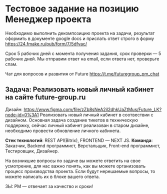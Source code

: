 # Тестовое задание на позицию Менеджер проекта

Необходимо выполнить декомпозицию проекта на задачи, результат оформить в документе google docs и прислать ответ строго в форму https://24.fmake.ru/pub/form/7/5dfvac/

Срок 5 рабочих дней с момента получения задания, срок проверки — 5 рабочих дней. Мы отправим ответ на email, если ответа нет, проверьте спам.

Чат для вопросов и развития от Future https://t.me/futuregroup_pm_chat

## Задача: Реализовать новый личный кабинет на сайте future-group.ru
Дизайн: https://www.figma.com/file/zZb8sNeA2il2dhkUaZtMus/Future_LK?node-id=0%3A1
Реализовать новый личный кабинет в соотвествии с дизайном. Основная задача создание тикетов в техническую поддержку, сейчас личный кабинет реализован в старом дизайне, необходимо провести обновление личного кабинета.

__Стек технологий__: 
REST API(Bitrix), FRONTEND — NEXT JS.
__Команда__:
  Заказчик,
  Backend программист,
  Верстальщик,
  Front-end программист,
  Тестировщик,
  Дизайнер.
  
На возникшие вопросы по задаче вы можете ответить на свое усмотрение, для нас важно понять, как вы можете организовать процесс производства проекта. Если будут нерешаемые вопросы, то можете написать их в блоке вашего ответа.

ЗЫ: PM — отвечает за качество и сроки!
  
